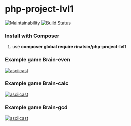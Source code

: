 # php-project-lvl1

[![Maintainability](https://api.codeclimate.com/v1/badges/f7e3b5ab080fbe0282be/maintainability)](https://codeclimate.com/github/Rinatsin/php-project-lvl1/maintainability)
[![Build Status](https://travis-ci.org/Rinatsin/php-project-lvl1.svg?branch=master)](https://travis-ci.org/Rinatsin/php-project-lvl1)

### Install with Composer

1. use **composer global require rinatsin/php-project-lvl1**

### Example game Brain-even

[![asciicast](https://asciinema.org/a/269724.svg)](https://asciinema.org/a/269724)

### Example game Brain-calc

[![asciicast](https://asciinema.org/a/yXQPphEp860EQq1WpCcfc9DNv.svg)](https://asciinema.org/a/yXQPphEp860EQq1WpCcfc9DNv)

### Example game Brain-gcd

[![asciicast](https://asciinema.org/a/kucmK05mqRDx7IboD6imHzMA2.svg)](https://asciinema.org/a/kucmK05mqRDx7IboD6imHzMA2)